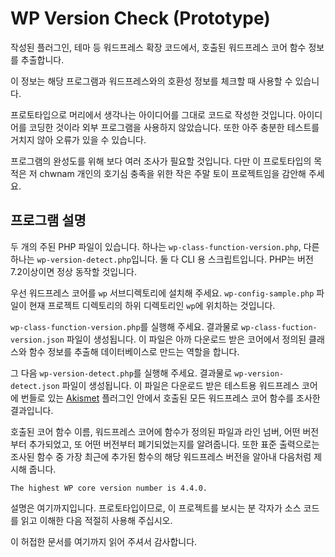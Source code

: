 # WP Version Check (Prototype)

작성된 플러그인, 테마 등 워드프레스 확장 코드에서,
호출된 워드프레스 코어 함수 정보를 추출합니다.

이 정보는 해당 프로그램과 워드프레스와의 호환성 정보를 체크할 때 사용할 수 있습니다.

프로토타입으로 머리에서 생각나는 아이디어를 그대로 코드로 작성한 것입니다.
아이디어를 코딩한 것이라 외부 프로그램을 사용하지 않았습니다.
또한 아주 충분한 테스트를 거치지 않아 오류가 있을 수 있습니다.

프로그램의 완성도를 위해 보다 여러 조사가 필요할 것입니다.
다만 이 프로토타입의 목적은 저 chwnam 개인의 호기심 충족을 위한 작은 주말 토이 프로젝트임을 감안해 주세요.

## 프로그램 설명
두 개의 주된 PHP 파일이 있습니다.
하나는 `wp-class-function-version.php`, 다른 하나는 `wp-version-detect.php`입니다.
둘 다 CLI 용 스크립트입니다. PHP는 버전 7.2이상이면 정상 동작할 것입니다.

우선 워드프레스 코어를 `wp` 서브디렉토리에 설치해 주세요. `wp-config-sample.php` 파일이 현재 
프로젝트 디렉토리의 하위 디렉토리인 `wp`에 위치하는 것입니다.

`wp-class-function-version.php`를 실행해 주세요. 
결과물로 `wp-class-fuction-version.json` 파일이 생성됩니다.
이 파일은 아까 다운로드 받은 코어에서 정의된 클래스와 함수 정보를 추출해 데이터베이스로 만드는 역할을 합니다.

그 다음 `wp-version-detect.php`를 실행해 주세요.
결과물로 `wp-version-detect.json` 파일이 생성됩니다.
이 파일은 다운로드 받은 테스트용 워드프레스 코어에 번들로 있는 [Akismet](https://wordpress.org/plugins/akismet/) 플러그인 안에서
호출된 모든 워드프레스 코어 함수를 조사한 결과입니다.

호출된 코어 함수 이름, 워드프레스 코어에 함수가 정의된 파일과 라인 넘버, 어떤 버전부터 추가되었고, 또 어떤 버전부터 폐기되었는지를 알려줍니다.
또한 표준 출력으로는 조사된 함수 중 가장 최근에 추가된 함수의 해당 워드프레스 버전을 알아내 다음처럼 제시해 줍니다.

```
The highest WP core version number is 4.4.0.
```

설명은 여기까지입니다. 프로토타입이므로, 이 프로젝트를 보시는 분 각자가
소스 코드를 읽고 이해한 다음 적절히 사용해 주십시오.

이 허접한 문서를 여기까지 읽어 주셔서 감사합니다.
